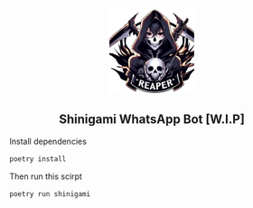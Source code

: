 <div align="center">
    <img src="./Shinigami/assets/logo.png" height="150px"  alt="logo"/>
    <h2>Shinigami WhatsApp Bot [W.I.P]</h2>
</div>

<p>Install dependencies</p>

```bash
poetry install
```

<p>Then run this scirpt</p>

```bash
poetry run shinigami
```